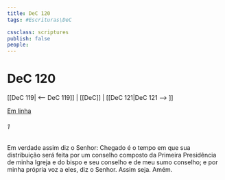 ```yaml
---
title: DeC 120
tags: #Escrituras\DeC

cssclass: scriptures
publish: false
people:
---
```


# DeC 120
[[DeC 119| <-- DeC 119]] | [[DeC]] | [[DeC 121|DeC 121 --> ]]

[Em linha](https://churchofjesuschrist.org/study/scriptures/dc-testament/dc/120?lang=por)

###### 1 
Em verdade assim diz o Senhor: Chegado é o tempo em que sua distribuição será feita por um conselho composto da Primeira Presidência de minha Igreja e do bispo e seu conselho e de meu sumo conselho; e por minha própria voz a eles, diz o Senhor. Assim seja. Amém.

